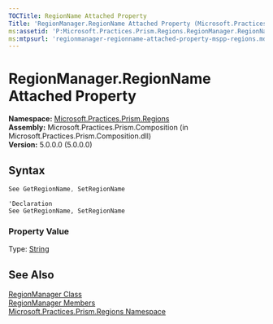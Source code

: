 ```yaml
---
TOCTitle: RegionName Attached Property
Title: 'RegionManager.RegionName Attached Property (Microsoft.Practices.Prism.Regions)'
ms:assetid: 'P:Microsoft.Practices.Prism.Regions.RegionManager.RegionName'
ms:mtpsurl: 'regionmanager-regionname-attached-property-mspp-regions.md'
---
```


# RegionManager.RegionName Attached Property

**Namespace:** [Microsoft.Practices.Prism.Regions](/patterns-practices/reference/mspp-regions-namespace)  
**Assembly:** Microsoft.Practices.Prism.Composition (in Microsoft.Practices.Prism.Composition.dll)  
**Version:** 5.0.0.0 (5.0.0.0)

## Syntax

```C#
See GetRegionName, SetRegionName
```

```VB
'Declaration
See GetRegionName, SetRegionName
```

### Property Value

Type: [String](http://msdn.microsoft.com/en-us/library/s1wwdcbf)

## See Also

[RegionManager Class](/patterns-practices/reference/regionmanager-class-mspp-regions)  
[RegionManager Members](/patterns-practices/reference/regionmanager-members-mspp-regions)  
[Microsoft.Practices.Prism.Regions Namespace](/patterns-practices/reference/mspp-regions-namespace)  
